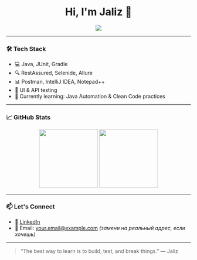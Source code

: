 <h1 align="center">Hi, I'm Jaliz 👋</h1>

<p align="center">
  <img src="https://readme-typing-svg.herokuapp.com?font=Fira+Code&weight=500&size=22&pause=1000&center=true&vCenter=true&width=435&lines=QA+Engineer+%7C+Test+Automation+in+Progress;Java+%7C+RestAssured+%7C+JUnit+%7C+Selenide;Always+learning+something+new+%F0%9F%93%9A" />
</p>

---

### 🛠️ Tech Stack

- 💻 Java, JUnit, Gradle
- 🔍 RestAssured, Selenide, Allure
- 📊 Postman, IntelliJ IDEA, Notepad++
- 🧪 UI & API testing
- 🚀 Currently learning: Java Automation & Clean Code practices

---

### 📈 GitHub Stats

<p align="center">
  <img src="https://github-readme-stats.vercel.app/api?username=Jaliz9087&show_icons=true&theme=radical" height="160" />
  <img src="https://github-readme-stats.vercel.app/api/top-langs/?username=Jaliz9087&layout=compact&theme=radical" height="160" />
</p>

---

### 📫 Let's Connect

- 💼 [LinkedIn](https://www.linkedin.com/)
- 📧 Email: your.email@example.com *(замени на реальный адрес, если хочешь)*

---

> “The best way to learn is to build, test, and break things.” — Jaliz

